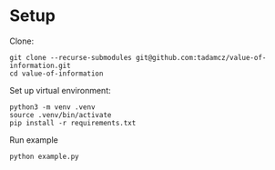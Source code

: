 # Setup

Clone:
```shell
git clone --recurse-submodules git@github.com:tadamcz/value-of-information.git
cd value-of-information
```

Set up virtual environment:
```shell
python3 -m venv .venv
source .venv/bin/activate
pip install -r requirements.txt
```

Run example
```shell
python example.py
```

